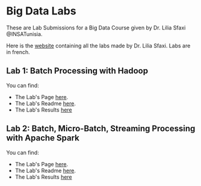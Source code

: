 # Big Data Labs

These are Lab Submissions for a Big Data Course given by Dr. Lilia Sfaxi @INSATunisia.

Here is the [website](https://insatunisia.github.io/TP-BigData/) containing all the labs made by Dr. Lilia Sfaxi. Labs are in french.

## Lab 1: Batch Processing with Hadoop

You can find:

- The Lab's Page [here](https://insatunisia.github.io/TP-BigData/tp1/).
- The Lab's Readme [here](./TP1/README.MD).
- The Lab's Results [here](./TP1/LabResults.md)

## Lab 2: Batch, Micro-Batch, Streaming Processing with Apache Spark

You can find:

- The Lab's Page [here](https://insatunisia.github.io/TP-BigData/tp2/).
- The Lab's Readme [here](./TP2/README.MD).
- The Lab's Results [here](./TP2/LabResults.md)
